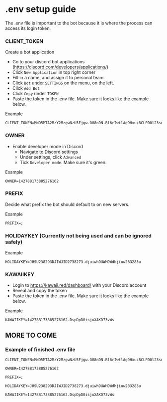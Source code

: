 # .env setup guide

The .env file is important to the bot because it is where the process can access its login token. 

### CLIENT_TOKEN

Create a bot application
* Go to your discord bot applications (https://discord.com/developers/applications/)
* Click `New Application` in top right corner
* Fill in a name, and assign it to personal team.
* Click `Bot` under `SETTINGS` on the menu, on the left.
* Click `Add Bot`
* Click `Copy` under `TOKEN`
* Paste the token in the .env file. Make sure it looks like the example below.

Example

    CLIENT_TOKEN=MND5MTA2MzY2MzgwNzU5Fjgw.O08nDN.Bl6rIwtlAg9Hxuz8CLPD0l23sun
### OWNER

* Enable developer mode in Discord
    * Navigate to Discord settings
    * Under settings, click `Advanced`
    * Tick `Developer mode`. Make sure it's green. 
    
Example

    OWNER=142788173885276162
### PREFIX

Decide what prefix the bot should default to on new servers.

Example

    PREFIX=;
### HOLIDAYKEY (Currently not being used and can be ignored safely)

Example

    HOLIDAYKEY=JHSU238293DJIWJID2738273.djuiwhDUWHDWdhjiuw283283u
### KAWAIIKEY

* Login to https://kawaii.red/dashboard/ with your Discord account
* Reveal and copy the token 
* Paste the token in the .env file. Make sure it looks like the example below.

Example

    KAWAIIKEY=142788173885276162.DspDpD0isjuXAKD73vWs

## MORE TO COME

### Example of finished .env file

    CLIENT_TOKEN=MND5MTA2MzY2MzgwNzU5Fjgw.O08nDN.Bl6rIwtlAg9Hxuz8CLPD0l23sun

    OWNER=142788173885276162

    PREFIX=;

    HOLIDAYKEY=JHSU238293DJIWJID2738273.djuiwhDUWHDWdhjiuw283283u

    KAWAIIKEY=142788173885276162.DspDpD0isjuXAKD73vWs